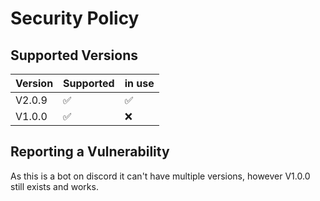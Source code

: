 # Security Policy

## Supported Versions


| Version | Supported          | in use            |
| ------- | ------------------ |-------------------|
| V2.0.9  | :white_check_mark: | :white_check_mark:|
| V1.0.0  | :white_check_mark: | :x:               |

## Reporting a Vulnerability

As this is a bot on discord it can't have multiple versions, however V1.0.0 still exists and works.
